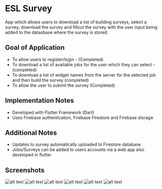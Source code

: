 # ESL Survey

App which allows users to download a list of building surveys, select a survey, download the survey and fillout the survey with the user input being added to the datasbase where the survey is stored. 

## Goal of Application

- To allow users to register/login - (Completed)
- To download a list of available jobs for the user which they can select - (completed)
- To download a list of widget names from the server for the selected job and then build the survey (completed)
- To allow the user to submit the survey (Completed)

## Implementation Notes

- Developed with Flutter Framework (Dart)
- Uses Firebase authentication, Firebase Firestore and Firebase storage

## Additional Notes

- Updates to survey automatically uploaded to Firestore database
- Jobs/Surveys can be added to users accounts via a web app also developed in flutter

## Screenshots

![alt text](https://github.com/somy360/esl-survey-sample/blob/master/images/welcomescreen.png "Job list screen")
![alt text](https://github.com/somy360/esl-survey-sample/blob/master/images/loginscreen.png "Job list screen")
![alt text](https://github.com/somy360/esl-survey-sample/blob/master/images/joblistscreen.png "Job list screen")
![alt text](https://github.com/somy360/esl-survey-sample/blob/master/images/surveyscreen1.png "Job list screen")
![alt text](https://github.com/somy360/esl-survey-sample/blob/master/images/surveyscreen2.png "Job list screen")
![alt text](https://github.com/somy360/esl-survey-sample/blob/master/images/surveyscreen3.png "Job list screen")
